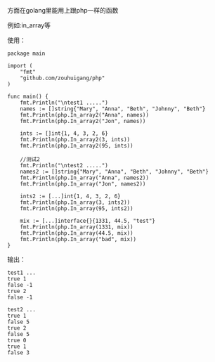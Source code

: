 方面在golang里能用上跟php一样的函数

例如:in_array等

使用：

	package main
	
	import (
		"fmt"
		"github.com/zouhuigang/php"
	)
	
	func main() {
		fmt.Println("\ntest1 .....")
		names := []string{"Mary", "Anna", "Beth", "Johnny", "Beth"}
		fmt.Println(php.In_array2("Anna", names))
		fmt.Println(php.In_array2("Jon", names))
	
		ints := []int{1, 4, 3, 2, 6}
		fmt.Println(php.In_array2(3, ints))
		fmt.Println(php.In_array2(95, ints))
	
		//测试2
		fmt.Println("\ntest2 .....")
		names2 := []string{"Mary", "Anna", "Beth", "Johnny", "Beth"}
		fmt.Println(php.In_array("Anna", names2))
		fmt.Println(php.In_array("Jon", names2))
	
		ints2 := [...]int{1, 4, 3, 2, 6}
		fmt.Println(php.In_array(3, ints2))
		fmt.Println(php.In_array(95, ints2))
	
		mix := [...]interface{}{1331, 44.5, "test"}
		fmt.Println(php.In_array(1331, mix))
		fmt.Println(php.In_array(44.5, mix))
		fmt.Println(php.In_array("bad", mix))
	}

输出：

	test1 ...
	true 1
	false -1
	true 2
	false -1
	
	test2 ...
	true 1
	false 5
	true 2
	false 5
	true 0
	true 1
	false 3